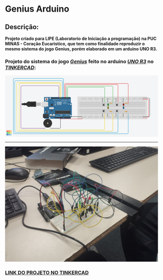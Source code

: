 # Genius Arduino
## Descrição:
**Projeto criado para LIPE (Laboratorio de Iniciação a programação) na PUC MINAS - Coração Eucaristico, que tem como finalidade reproduzir o mesmo sistema do jogo Genius, porém elaborado em um arduino UNO R3.**

### Projeto do sistema do jogo [*Genius*](https://www.estrela.com.br/jogo-genius-estrela/p) feito no arduino [*UNO R3*](https://docs.arduino.cc/hardware/uno-rev3) no [*TINKERCAD*](https://www.tinkercad.com):

![Projeto Arduino Tinker](./genius_arduino.png)

---

![Projeto Arduino Fisico](./arduinofisico.jpg)

### [**LINK DO PROJETO NO TINKERCAD**](https://www.tinkercad.com/things/2iErsKXSMNn-genius-arduino)



